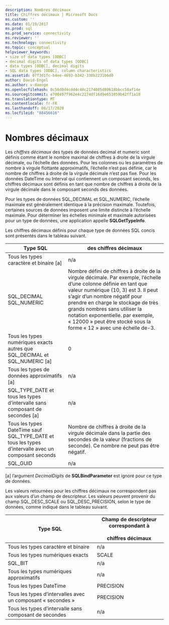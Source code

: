 ```yaml
---
description: Nombres décimaux
title: Chiffres décimaux | Microsoft Docs
ms.custom: ''
ms.date: 01/19/2017
ms.prod: sql
ms.prod_service: connectivity
ms.reviewer: ''
ms.technology: connectivity
ms.topic: conceptual
helpviewer_keywords:
- size of data types [ODBC]
- decimal digits of data types [ODBC]
- data types [ODBC], decimal digits
- SQL data types [ODBC], column characteristics
ms.assetid: 07f3d1fc-b4ee-4693-b342-330b2231b6d0
author: David-Engel
ms.author: v-daenge
ms.openlocfilehash: 0c56d0d4cdd4c40c2174085d80618bbcc58af14e
ms.sourcegitcommit: e700497f962e4c2274df16d9e651059b42ff1a10
ms.translationtype: MT
ms.contentlocale: fr-FR
ms.lasthandoff: 08/17/2020
ms.locfileid: "88456616"
---
```

# <a name="decimal-digits"></a>Nombres décimaux
Les *chiffres décimaux* des types de données decimal et numeric sont définis comme étant le nombre maximal de chiffres à droite de la virgule décimale, ou l’échelle des données. Pour les colonnes ou les paramètres de nombre à virgule flottante approximatifs, l’échelle n’est pas définie, car le nombre de chiffres à droite de la virgule décimale n’est pas fixe. Pour les données DateTime ou Interval qui contiennent un composant seconds, les chiffres décimaux sont définis en tant que nombre de chiffres à droite de la virgule décimale dans le composant seconds des données.  
  
 Pour les types de données SQL_DECIMAL et SQL_NUMERIC, l’échelle maximale est généralement identique à la précision maximale. Toutefois, certaines sources de données imposent une limite distincte à l’échelle maximale. Pour déterminer les échelles minimale et maximale autorisées pour un type de données, une application appelle **SQLGetTypeInfo**.  
  
 Les chiffres décimaux définis pour chaque type de données SQL concis sont présentés dans le tableau suivant.  
  
|Type SQL|des chiffres décimaux|  
|--------------|--------------------|  
|Tous les types caractère et binaire [a]|n/a|  
|SQL_DECIMAL<br />SQL_NUMERIC|Nombre défini de chiffres à droite de la virgule décimale. Par exemple, l’échelle d’une colonne définie en tant que valeur numérique (10, 3) est 3. Il peut s’agir d’un nombre négatif pour prendre en charge le stockage de très grands nombres sans utiliser la notation exponentielle. par exemple, « 12000 » peut être stocké sous la forme « 12 » avec une échelle de-3.|  
|Tous les types numériques exacts autres que SQL_DECIMAL et SQL_NUMERIC [a]|0|  
|Tous les types de données approximatifs [a]|n/a|  
|SQL_TYPE_DATE et tous les types d’intervalle sans composant de secondes [a]|n/a|  
|Tous les types DateTime sauf SQL_TYPE_DATE et tous les types d’intervalle avec un composant seconds|Nombre de chiffres à droite de la virgule décimale dans la partie des secondes de la valeur (fractions de seconde). Ce nombre ne peut pas être négatif.|  
|SQL_GUID|n/a|  
  
 [a] l’argument *DecimalDigits* de **SQLBindParameter** est ignoré pour ce type de données.  
  
 Les valeurs retournées pour les chiffres décimaux ne correspondent pas aux valeurs d’un champ de descripteur. Les valeurs peuvent provenir du champ SQL_DESC_SCALE ou SQL_DESC_PRECISION, selon le type de données, comme indiqué dans le tableau suivant.  
  
|Type SQL|Champ de descripteur correspondant à<br /><br /> chiffres décimaux|  
|--------------|----------------------------------------------------------|  
|Tous les types caractère et binaire|n/a|  
|Tous les types numériques exacts|SCALE|  
|SQL_BIT|n/a|  
|Tous les types numériques approximatifs|n/a|  
|Tous les types DateTime|PRECISION|  
|Tous les types d’intervalles avec un composant « secondes »|PRECISION|  
|Tous les types d’intervalle sans composant de secondes|n/a|
